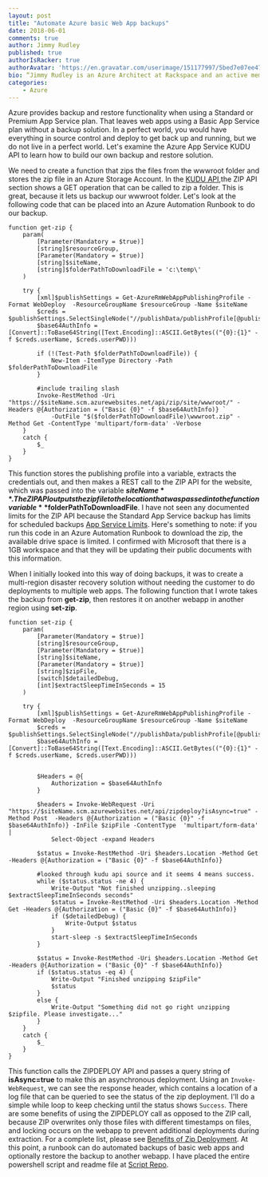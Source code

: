 ```yaml
---
layout: post
title: "Automate Azure basic Web App backups"
date: 2018-06-01
comments: true
author: Jimmy Rudley
published: true
authorIsRacker: true
authorAvatar: 'https://en.gravatar.com/userimage/151177997/5bed7e07ee47533cbd34b951d463bcb7.jpg'
bio: “Jimmy Rudley is an Azure Architect at Rackspace and an active member of the Azure community. He focuses on solving large and complex architecture and automation problems within Azure."
categories:
    - Azure
---
```


Azure provides backup and restore functionality when using a Standard or Premium
App Service plan. That leaves web apps using a Basic App Service plan without a
backup solution. In a perfect world, you would have everything in source control
and deploy to get back up and running, but we do not live in a perfect world.
Let's examine the Azure App Service KUDU API to learn how to build our own
backup and restore solution.

<!--more-->

We need to create a function that zips the files from the wwwroot folder and
stores the zip file in an Azure Storage Account. In the
[KUDU API](https://github.com/projectkudu/kudu/wiki/REST-API),the ZIP API
section shows a GET operation that can be called to zip a folder. This is great,
because it lets us backup our wwwroot folder. Let's look at the following code
that can be placed into an Azure Automation Runbook to do our backup.

```
function get-zip {
    param(
        [Parameter(Mandatory = $true)]
        [string]$resourceGroup,
        [Parameter(Mandatory = $true)]
        [string]$siteName,
        [string]$folderPathToDownloadFile = 'c:\temp\'
    )

    try {
        [xml]$publishSettings = Get-AzureRmWebAppPublishingProfile -Format WebDeploy  -ResourceGroupName $resourceGroup -Name $siteName
        $creds = $publishSettings.SelectSingleNode("//publishData/publishProfile[@publishMethod='MSDeploy']")
        $base64AuthInfo = [Convert]::ToBase64String([Text.Encoding]::ASCII.GetBytes(("{0}:{1}" -f $creds.userName, $creds.userPWD)))

        if (!(Test-Path $folderPathToDownloadFile)) {
            New-Item -ItemType Directory -Path $folderPathToDownloadFile
        }

        #include trailing slash
        Invoke-RestMethod -Uri "https://$siteName.scm.azurewebsites.net/api/zip/site/wwwroot/" -Headers @{Authorization = ("Basic {0}" -f $base64AuthInfo)} `
            -OutFile "$($folderPathToDownloadFile)\wwwroot.zip" -Method Get -ContentType 'multipart/form-data' -Verbose
    }
    catch {
        $_
    }
}
```

This function stores the publishing profile into a variable, extracts the
credentials out, and then makes a REST call to the ZIP API for the website,
which was passed into the variable **$siteName**. The ZIP API outputs the zip
file to the location that was passed into the function variable
**$folderPathToDownloadFile**. I have not seen any documented limits for the
ZIP API because the Standard App Service backup has limits for scheduled backups
[App Service Limits](https://docs.microsoft.com/en-us/azure/azure-subscription-service-limits#app-service-limits).
Here's something to note: if you run this code in an Azure Automation Runbook
to download the zip, the available drive space is limited. I confirmed with
Microsoft that there is a 1GB workspace and that they will be updating their
public documents with this information.

When I initially looked into this way of doing backups, it was to create a
multi-region disaster recovery solution without needing the customer to do
deployments to multiple web apps. The following function that I wrote takes
the backup from **get-zip**, then restores it on another webapp in another
region using **set-zip**.


```
function set-zip {
    param(
        [Parameter(Mandatory = $true)]
        [string]$resourceGroup,
        [Parameter(Mandatory = $true)]
        [string]$siteName,
        [Parameter(Mandatory = $true)]
        [string]$zipFile,
        [switch]$detailedDebug,
        [int]$extractSleepTimeInSeconds = 15
    )

    try {
        [xml]$publishSettings = Get-AzureRmWebAppPublishingProfile -Format WebDeploy  -ResourceGroupName $resourceGroup -Name $siteName
        $creds = $publishSettings.SelectSingleNode("//publishData/publishProfile[@publishMethod='MSDeploy']")
        $base64AuthInfo = [Convert]::ToBase64String([Text.Encoding]::ASCII.GetBytes(("{0}:{1}" -f $creds.userName, $creds.userPWD)))


        $Headers = @{
            Authorization = $base64AuthInfo
        }

        $headers = Invoke-WebRequest -Uri "https://$siteName.scm.azurewebsites.net/api/zipdeploy?isAsync=true" -Method Post  -Headers @{Authorization = ("Basic {0}" -f $base64AuthInfo)} -InFile $zipFile -ContentType  'multipart/form-data'  |
            Select-Object -expand Headers

        $status = Invoke-RestMethod -Uri $headers.Location -Method Get -Headers @{Authorization = ("Basic {0}" -f $base64AuthInfo)}

        #looked through kudu api source and it seems 4 means success.
        while ($status.status -ne 4) {
            Write-Output "Not finished unzipping..sleeping $extractSleepTimeInSeconds seconds"
            $status = Invoke-RestMethod -Uri $headers.Location -Method Get -Headers @{Authorization = ("Basic {0}" -f $base64AuthInfo)}
            if ($detailedDebug) {
                Write-Output $status
            }
            start-sleep -s $extractSleepTimeInSeconds
        }

        $status = Invoke-RestMethod -Uri $headers.Location -Method Get -Headers @{Authorization = ("Basic {0}" -f $base64AuthInfo)}
        if ($status.status -eq 4) {
            Write-Output "Finished unzipping $zipFile"
            $status
        }
        else {
            Write-Output "Something did not go right unzipping $zipfile. Please investigate..."
        }
    }
    catch {
        $_
    }
}
```

This function calls the ZIPDEPLOY API and passes a query string of
**isAsync=true** to make this an asynchronous deployment. Using an
``Invoke-WebRequest``, we can see the response header, which contains a
location of a log file that can be queried to see the status of the zip
deployment. I'll do a simple while loop to keep checking until the status
shows ``Success``. There are some benefits of using the ZIPDEPLOY call as
opposed to the ZIP call, because ZIP overwrites only those files with different
timestamps on files, and locking occurs on the webapp to prevent additional
deployments during extraction. For a complete list, please see
[Benefits of Zip Deployment](https://github.com/projectkudu/kudu/wiki/Deploying-from-a-zip-file).
At this point, a runbook can do automated backups of basic web apps and
optionally restore the backup to another webapp. I have placed the entire
powershell script and readme file at
[Script Repo](https://github.com/jrudley/basicWebAppBackupRestore).
